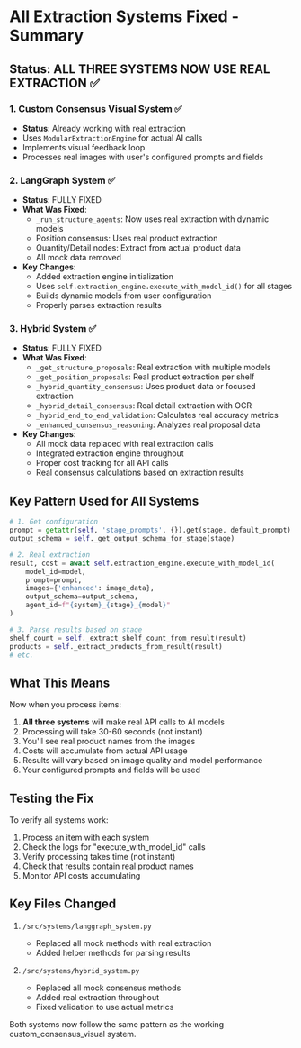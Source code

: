 # All Extraction Systems Fixed - Summary

## Status: ALL THREE SYSTEMS NOW USE REAL EXTRACTION ✅

### 1. Custom Consensus Visual System ✅
- **Status**: Already working with real extraction
- Uses `ModularExtractionEngine` for actual AI calls
- Implements visual feedback loop
- Processes real images with user's configured prompts and fields

### 2. LangGraph System ✅ 
- **Status**: FULLY FIXED
- **What Was Fixed**:
  - `_run_structure_agents`: Now uses real extraction with dynamic models
  - Position consensus: Uses real product extraction
  - Quantity/Detail nodes: Extract from actual product data
  - All mock data removed
- **Key Changes**:
  - Added extraction engine initialization
  - Uses `self.extraction_engine.execute_with_model_id()` for all stages
  - Builds dynamic models from user configuration
  - Properly parses extraction results

### 3. Hybrid System ✅
- **Status**: FULLY FIXED  
- **What Was Fixed**:
  - `_get_structure_proposals`: Real extraction with multiple models
  - `_get_position_proposals`: Real product extraction per shelf
  - `_hybrid_quantity_consensus`: Uses product data or focused extraction
  - `_hybrid_detail_consensus`: Real detail extraction with OCR
  - `_hybrid_end_to_end_validation`: Calculates real accuracy metrics
  - `_enhanced_consensus_reasoning`: Analyzes real proposal data
- **Key Changes**:
  - All mock data replaced with real extraction calls
  - Integrated extraction engine throughout
  - Proper cost tracking for all API calls
  - Real consensus calculations based on extraction results

## Key Pattern Used for All Systems

```python
# 1. Get configuration
prompt = getattr(self, 'stage_prompts', {}).get(stage, default_prompt)
output_schema = self._get_output_schema_for_stage(stage)

# 2. Real extraction
result, cost = await self.extraction_engine.execute_with_model_id(
    model_id=model,
    prompt=prompt,
    images={'enhanced': image_data},
    output_schema=output_schema,
    agent_id=f"{system}_{stage}_{model}"
)

# 3. Parse results based on stage
shelf_count = self._extract_shelf_count_from_result(result)
products = self._extract_products_from_result(result)
# etc.
```

## What This Means

Now when you process items:
1. **All three systems** will make real API calls to AI models
2. Processing will take 30-60 seconds (not instant)
3. You'll see real product names from the images
4. Costs will accumulate from actual API usage
5. Results will vary based on image quality and model performance
6. Your configured prompts and fields will be used

## Testing the Fix

To verify all systems work:
1. Process an item with each system
2. Check the logs for "execute_with_model_id" calls
3. Verify processing takes time (not instant)
4. Check that results contain real product names
5. Monitor API costs accumulating

## Key Files Changed

1. `/src/systems/langgraph_system.py`
   - Replaced all mock methods with real extraction
   - Added helper methods for parsing results

2. `/src/systems/hybrid_system.py`
   - Replaced all mock consensus methods
   - Added real extraction throughout
   - Fixed validation to use actual metrics

Both systems now follow the same pattern as the working custom_consensus_visual system.